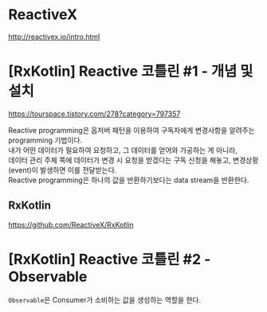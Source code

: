 # ReactiveX
http://reactivex.io/intro.html

# [RxKotlin] Reactive 코틀린 #1 - 개념 및 설치
https://tourspace.tistory.com/278?category=797357

Reactive programming은 옵저버 패턴을 이용하여 구독자에게 변경사항을 알려주는 programming 기법이다.    
내가 어떤 데이터가 필요하여 요청하고, 그 데이터를 얻어와 가공하는 게 아니라,  
데이터 관리 주체 쪽에 데이터가 변경 시 요청을 받겠다는 구독 신청을 해놓고, 변경상황(event)이 발생하면 이를 전달받는다.    
Reactive programming은 하나의 값을 반환하기보다는 data stream을 반환한다.

## RxKotlin
https://github.com/ReactiveX/RxKotlin

# [RxKotlin] Reactive 코틀린 #2 - Observable
`Observable`은 Consumer가 소비하는 값을 생성하는 역할을 한다.

